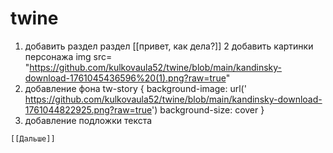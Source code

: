 # twine
1. добавить раздел раздел [[привет, как дела?]]
2 добавить картинки персонажа img src= "https://github.com/kulkovaula52/twine/blob/main/kandinsky-download-1761045436596%20(1).png?raw=true"
3. добавление фона
tw-story {
  background-image: url(' https://github.com/kulkovaula52/twine/blob/main/kandinsky-download-1761044822925.png?raw=true')
    background-size: cover
}
4. добавление подложки текста
<div class="text-box">
    
    [[Дальше]]
</div>
